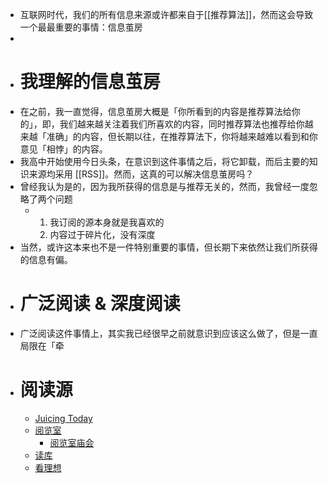 - 互联网时代，我们的所有信息来源或许都来自于[[推荐算法]]，然而这会导致一个最最重要的事情：信息茧房
-
- # 我理解的信息茧房
- 在之前，我一直觉得，信息茧房大概是「你所看到的内容是推荐算法给你的」，即，我们越来越关注着我们所喜欢的内容，同时推荐算法也推荐给你越来越「准确」的内容，但长期以往，在推荐算法下，你将越来越难以看到和你意见「相悖」的内容。
- 我高中开始使用今日头条，在意识到这件事情之后，将它卸载，而后主要的知识来源均采用 [[RSS]]。然而，这真的可以解决信息茧房吗？
- 曾经我认为是的，因为我所获得的信息是与推荐无关的，然而，我曾经一度忽略了两个问题
	- 1. 我订阅的源本身就是我喜欢的
	  2. 内容过于碎片化，没有深度
- 当然，或许这本来也不是一件特别重要的事情，但长期下来依然让我们所获得的信息有偏。
- # 广泛阅读 & 深度阅读
- 广泛阅读这件事情上，其实我已经很早之前就意识到应该这么做了，但是一直局限在「牵
- # 阅读源
	- [Juicing Today](https://juicing.today/)
	- [阅览室](https://read.land/)
		- [阅览室庙会](https://readland.substack.com/p/401)
	- [读库](https://www.duku.cn/)
	- [看理想](https://www.vistopia.com.cn/)